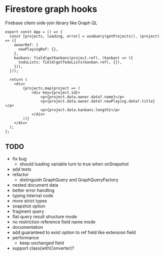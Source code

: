 # Firestore graph hooks

Firebase client-side-join library like Graph QL

```tsx
export const App = () => {
  const [projects, loading, error] = useQuery(getProjects(), (project) => ({
    ownerRef: {
      nowPlayingRef: {},
    },
    kanbans: field(getKanbans(project.ref), (kanban) => ({
      todoLists: field(getTodoLists(kanban.ref), {}),
    })),
  }));

  return (
    <div>
        {projects.map(project => (
            <div key={project.id}>
                <p>{project.data.owner.data?.name}</p>
                <p>{project.data.owner.data?.nowPlaying.data?.title}</p>
                <p>{project.data.kanbans.length}</p>
            </div>
        ))}
    </div>
  );
};
```

## TODO

- fix bug
  - should loading variable turn to true when onSnapshot
- add tests
- refactor
  - distinguish GraphQuery and GraphQueryFactory
- nested document data
- better error handling
- typing internal code
- more strict types
- snapshot option
- fragment query
- flat query result structure mode
- no restriction reference field name mode
- documentation
- add guaranteed to exist option to ref field like extension field
- performance
  - keep unchanged field
- support class(withConverter)?
